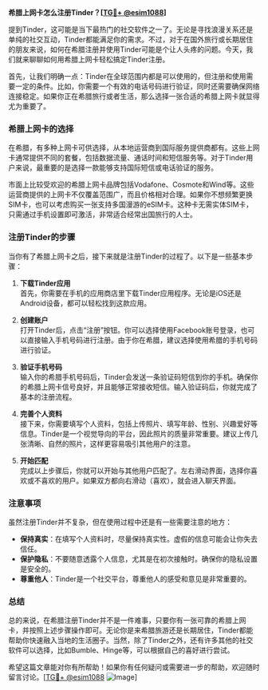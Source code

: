 **希腊上网卡怎么注册Tinder？[[TG💪+ @esim1088](https://t.me/s/esim1088)]**

提到Tinder，这可能是当下最热门的社交软件之一了。无论是寻找浪漫关系还是单纯的社交互动，Tinder都能满足你的需求。不过，对于在国外旅行或长期居住的朋友来说，如何在希腊注册并使用Tinder可能是个让人头疼的问题。今天，我们就来聊聊如何用希腊上网卡轻松搞定Tinder注册。

首先，让我们明确一点：Tinder在全球范围内都是可以使用的，但注册和使用需要一定的条件。比如，你需要一个有效的电话号码进行验证，同时还需要确保网络连接稳定。如果你正在希腊旅行或者生活，那么选择一张合适的希腊上网卡就显得尤为重要了。

### 希腊上网卡的选择

在希腊，有多种上网卡可供选择，从本地运营商到国际服务提供商都有。这些上网卡通常提供不同的套餐，包括数据流量、通话时间和短信服务等。对于Tinder用户来说，最重要的是选择一款能够支持国际短信或电话验证的服务。

市面上比较受欢迎的希腊上网卡品牌包括Vodafone、Cosmote和Wind等。这些运营商提供的上网卡不仅覆盖范围广，而且价格相对合理。如果你不想频繁更换SIM卡，也可以考虑购买一张支持多国漫游的eSIM卡。这种卡无需实体SIM卡，只需通过手机设置即可激活，非常适合经常出国旅行的人士。

### 注册Tinder的步骤

当你有了希腊上网卡之后，接下来就是注册Tinder的过程了。以下是一些基本步骤：

1. **下载Tinder应用**  
   首先，你需要在手机的应用商店里下载Tinder应用程序。无论是iOS还是Android设备，都可以轻松找到这款应用。

2. **创建账户**  
   打开Tinder后，点击“注册”按钮。你可以选择使用Facebook账号登录，也可以直接输入手机号码进行注册。由于你在希腊，建议选择使用希腊的手机号码进行验证。

3. **验证手机号码**  
   输入你的希腊手机号码后，Tinder会发送一条验证码短信到你的手机。确保你的希腊上网卡信号良好，并且能够正常接收短信。输入验证码后，你就完成了基本的注册流程。

4. **完善个人资料**  
   接下来，你需要填写个人资料，包括上传照片、填写年龄、性别、兴趣爱好等信息。Tinder是一个视觉导向的平台，因此照片的质量非常重要。建议上传几张清晰、自然的照片，这样更容易吸引其他用户的注意。

5. **开始匹配**  
   完成以上步骤后，你就可以开始与其他用户匹配了。左右滑动界面，选择你喜欢或不喜欢的用户。如果双方都向右滑动（喜欢），就会进入聊天界面。

### 注意事项

虽然注册Tinder并不复杂，但在使用过程中还是有一些需要注意的地方：

- **保持真实**：在填写个人资料时，尽量保持真实性。虚假的信息可能会让你失去信任。
- **保护隐私**：不要随意透露个人信息，尤其是在初次接触时。确保你的隐私设置是安全的。
- **尊重他人**：Tinder是一个社交平台，尊重他人的感受和意见是非常重要的。

### 总结

总的来说，在希腊注册Tinder并不是一件难事，只要你有一张可靠的希腊上网卡，并按照上述步骤操作即可。无论你是来希腊旅游还是长期居住，Tinder都能帮助你快速融入当地的生活圈子。当然，除了Tinder之外，还有许多其他的社交软件可以选择，比如Bumble、Hinge等，可以根据自己的喜好进行尝试。

希望这篇文章能对你有所帮助！如果你有任何疑问或需要进一步的帮助，欢迎随时留言讨论。[[TG💪+ @esim1088](https://t.me/s/esim1088) ![Image](https://i.postimg.cc/4NQfJmqS/Snipaste-2025-05-13-00-14-12.png)]